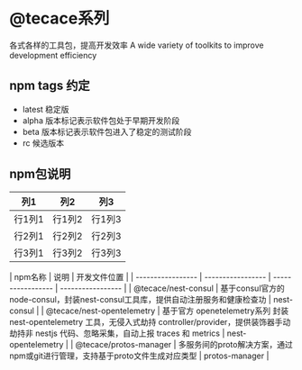 # @tecace系列

各式各样的工具包，提高开发效率 A wide variety of toolkits to improve development efficiency

## npm tags 约定
- latest 稳定版
- alpha 版本标记表示软件包处于早期开发阶段
- beta 版本标记表示软件包进入了稳定的测试阶段
- rc 候选版本

## npm包说明

|列1|列2|列3|
|---|---|---|
|行1列1|行1列2|行1列3|
|行2列1|行2列2|行2列3|
|行3列1|行3列2|行3列3|


| npm名称 | 说明 | 开发文件位置 |
| ----------------- | ----------------- | ----------------- | ----------------- |
| @tecace/nest-consul | 基于consul官方的node-consul，封装nest-consul工具库，提供自动注册服务和健康检查功 | nest-consul  |
| @tecace/nest-opentelemetry | 基于官方 openetelemetry系列 封装 nest-opentelemetry 工具，无侵入式劫持 controller/provider，提供装饰器手动劫持非 nestjs 代码、忽略采集，自动上报 traces 和 metrics | nest-opentelemetry  |
| @tecace/protos-manager | 多服务间的proto解决方案，通过npm或git进行管理，支持基于proto文件生成对应类型 | protos-manager  |